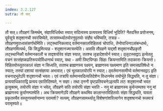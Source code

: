 ```yaml
---
index: 3.2.127
sutra: तौ सत्

---
```

 तौ सत्॥ तौग्रहणं किमर्थम्, संज्ञाविधिर्यथा स्यात् सदित्यस्य प्रत्ययस्य विधिर्मा भूदिति? नैतदस्ति प्रयोजनम्, पूर्वसूत्रे शतृशानचौ स्वरयिष्येते, तत्सामर्थ्यातयोरनुवृतयोः संज्ञैव भविष्यति, तत्राह - तौग्रहणमुपाध्यसंसर्गार्थमिति। लट्स्थानिकत्वाद् वर्तमानकालविहितत्वं चोपाधिः, तेनोपाधिनाऽसंबन्धार्थः, तौग्रहणमित्यर्थः, किं सिद्धमित्याह - शतृशानज्मात्रस्येति। असति तौग्रहणे याद्दशौ शतृशानचौप्रकृतौ लट्स्थानिकौ वर्तमानकालौ च ताद्दशयोरेव संज्ञा स्यात्, ततश्च लृडादेशयोर्न स्यात्। ठ्लृटस्सद्वाऽ इत्येततु वचनं सत्संज्ञकप्रतिरूपयोर्विधानार्थ स्यात्, यथा - अमी पिष्टपिण्डाः सिंहाः क्रियन्तामिति तदाकाराः क्रियन्ते। विहितयोस्तूतरकालं संज्ञा न सिध्यति, ततश्च ब्राह्मणस्य पक्ष्यन्, ब्राह्मणस्य पक्ष्यमाण इति समासप्रतिषेधो न स्यात्; तस्यां दशायां सत्संज्ञाया अभावात्। एवं भूतकालयोरपि न स्यात्। ठ्वर्तमानसामीप्ये वर्तमानवद्वाऽ इति वचनाद्भूतेऽपि शतृशानचौ भवतः। एवं तत्रापि वर्तमानवदित्यतिदेशेन विधानमेव तयोर्भूते सिद्ध्यति, न तु संज्ञा। प्रत्ययाधिकाराद्वि प्रत्यय एवातिदिश्यते, न सज्ञा। तथा ठ्ननौ पृष्टप्रतिवचनेऽइत्यपि लटः शतृशानचौ भवत इत्युक्तम्, तयोरपि संज्ञा न भवेत्, तौग्रहणे सति तयोरपि संज्ञा भवति - ननु मां ब्राह्मणस्य कुर्वन्तम्पश्य ननु मां ब्राह्मणस्य कुर्वाणम्पश्येति। अथ क्रियमाणेऽपि तौग्रहणे कथमिव कालान्तरविहितयोः संज्ञा सिद्ध्यति, यावता प्रकृतस्यैव वस्तुनस्सर्वनाम्ना परामर्शः? सत्यम्; तौग्रहणसामर्थ्यातु विशेषणांशरित्यागेन शतृशषानचो रूपमात्रं परामृश्यते॥